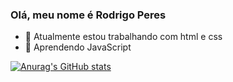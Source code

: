 ### Olá, meu nome é Rodrigo Peres

- 🔭 Atualmente estou trabalhando com html e css
- 🌱 Aprendendo JavaScript

[![Anurag's GitHub stats](https://github-readme-stats.vercel.app/api?username=RodrigoPPraxedes)](https://github.com/anuraghazra/github-readme-stats)

